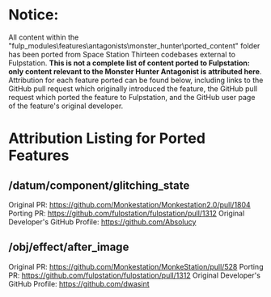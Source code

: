 # Notice:

All content within the "fulp_modules\features\antagonists\monster_hunter\ported_content" folder
has been ported from Space Station Thirteen codebases external to Fulpstation. **This is not a
complete list of content ported to Fulpstation: only content relevant to the Monster Hunter
Antagonist is attributed here**. Attribution for each feature ported can be found below, including links to the GitHub pull request which originally introduced the feature, the GitHub
pull request which ported the feature to Fulpstation, and the GitHub user page of the feature's
original developer.


# Attribution Listing for Ported Features

## /datum/component/glitching_state

Original PR: https://github.com/Monkestation/Monkestation2.0/pull/1804
Porting PR: https://github.com/fulpstation/fulpstation/pull/1312
Original Developer's GitHub Profile: https://github.com/Absolucy

## /obj/effect/after_image

Original PR: https://github.com/Monkestation/MonkeStation/pull/528
Porting PR: https://github.com/fulpstation/fulpstation/pull/1312
Original Developer's GitHub Profile: https://github.com/dwasint
